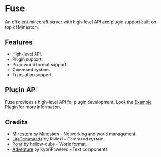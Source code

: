 # Fuse

An efficient minecraft server with high-level API and plugin support built on top of Minestom.

## Features

- High-level API.
- Plugin support.
- Polar world format support.
- Command system.
- Translation support.

## Plugin API

Fuse provides a high-level API for plugin development. Look the [Example Plugin](example_plugin) for more information.

## Credits

- [Minestom](https://github.com/Minestom/Minestom) by Minestom - Networking and world management.
- [LiteCommands](https://github.com/Rollczi/LiteCommands/) by Rollczi - Command system.
- [Polar](https://github.com/hollow-cube/polar) by hollow-cube - World format.
- [Adventure](https://github.com/KyoriPowered/adventure) by KyoriPowered - Text components.
